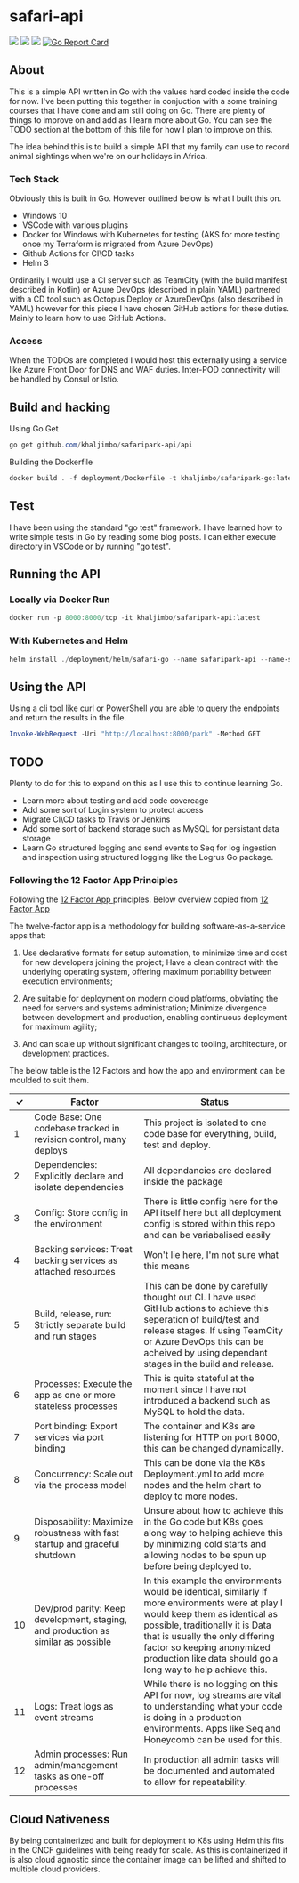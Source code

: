 # safari-api

![](https://github.com/khaljimbo/safaripark-api/workflows/Docker%20Image%20CI/badge.svg)
![](https://github.com/khaljimbo/safaripark-api/workflows/Go%20Build/badge.svg)
![](https://github.com/khaljimbo/safaripark-api/workflows/Go%20Test/badge.svg)
[![Go Report Card](https://goreportcard.com/badge/github.com/khaljimbo/safari-api)](https://goreportcard.com/report/github.com/khaljimbo/safari-api)

## About

This is a simple API written in Go with the values hard coded inside the code for now. I've been putting this together in conjuction with a some training courses that I have done and am still doing on Go. There are plenty of things to improve on and add as I learn more about Go. You can see the TODO section at the bottom of this file for how I plan to improve on this. 

The idea behind this is to build a simple API that my family can use to record animal sightings when we're on our holidays in Africa.

### Tech Stack

Obviously this is built in Go. However outlined below is what I built this on. 

* Windows 10
* VSCode with various plugins
* Docker for Windows with Kubernetes for testing (AKS for more testing once my Terraform is migrated from Azure DevOps)
* Github Actions for CI\CD tasks
* Helm 3

Ordinarily I would use a CI server such as TeamCity (with the build manifest described in Kotlin) or Azure DevOps (described in plain YAML) partnered with a CD tool such as Octopus Deploy or AzureDevOps (also described in YAML) however for this piece I have chosen GitHub actions for these duties. Mainly to learn how to use GitHub Actions.

### Access

When the TODOs are completed I would host this externally using a service like Azure Front Door for DNS and WAF duties. Inter-POD connectivity will be handled by Consul or Istio. 

## Build and hacking

Using Go Get

```powershell
go get github.com/khaljimbo/safaripark-api/api
```

Building the Dockerfile

```powershell
docker build . -f deployment/Dockerfile -t khaljimbo/safaripark-go:latest
```

## Test

I have been using the standard "go test" framework. I have learned how to write simple tests in Go by reading some blog posts. I can either execute directory in VSCode or by running "go test".

## Running the API

### Locally via Docker Run

```powershell
docker run -p 8000:8000/tcp -it khaljimbo/safaripark-api:latest
```

### With Kubernetes and Helm

```powershell
helm install ./deployment/helm/safari-go --name safaripark-api --name-space safaripark-api
```

## Using the API

Using a cli tool like curl or PowerShell you are able to query the endpoints and return the results in the file.

```powershell
Invoke-WebRequest -Uri "http://localhost:8000/park" -Method GET
```

## TODO

Plenty to do for this to expand on this as I use this to continue learning Go.

* Learn more about testing and add code covereage
* Add some sort of Login system to protect access
* Migrate CI\CD tasks to Travis or Jenkins
* Add some sort of backend storage such as MySQL for persistant data storage
* Learn Go structured logging and send events to Seq for log ingestion and inspection using structured logging like the Logrus Go package.

### Following the 12 Factor App Principles

Following the [12 Factor App ](https://12factor.net/) principles. Below overview copied from [12 Factor App ](https://12factor.net/)

The twelve-factor app is a methodology for building software-as-a-service apps that:

1) Use declarative formats for setup automation, to minimize time and cost for new developers joining the project;
Have a clean contract with the underlying operating system, offering maximum portability between execution environments;

2) Are suitable for deployment on modern cloud platforms, obviating the need for servers and systems administration;
Minimize divergence between development and production, enabling continuous deployment for maximum agility;

3) And can scale up without significant changes to tooling, architecture, or development practices.

The below table is the 12 Factors and how the app and environment can be moulded to suit them.

| ✓   | Factor | Status |
|-----|---------|--------|
|1    |Code Base: One codebase tracked in revision control, many deploys | This project is isolated to one code base for everything, build, test and deploy.
| 2   | Dependencies: Explicitly declare and isolate dependencies | All dependancies are declared inside the package
| 3   | Config: Store config in the environment | There is little config here for the API itself here but all deployment config is stored within this repo and can be variabalised easily
| 4   | Backing services: Treat backing services as attached resources | Won't lie here, I'm not sure what this means
| 5   | Build, release, run: Strictly separate build and run stages | This can be done by carefully thought out CI. I have used GitHub actions to achieve this seperation of build/test and release stages. If using TeamCity or Azure DevOps this can be acheived by using dependant stages in the build and release. 
| 6   | Processes: Execute the app as one or more stateless processes | This is quite stateful at the moment since I have not introduced a backend such as MySQL to hold the data. 
| 7   | Port binding: Export services via port binding | The container and K8s are listening for HTTP on port 8000, this can be changed dynamically.
| 8   | Concurrency: Scale out via the process model | This can be done via the K8s Deployment.yml to add more nodes and the helm chart to deploy to more nodes.
| 9   | Disposability: Maximize robustness with fast startup and graceful shutdown | Unsure about how to achieve this in the Go code but K8s goes along way to helping achieve this by minimizing cold starts and allowing nodes to be spun up before being deployed to.
| 10  | Dev/prod parity: Keep development, staging, and production as similar as possible | In this example the environments would be identical, similarly if more environments were at play I would keep them as identical as possible, traditionally it is Data that is usually the only differing factor so keeping anonymized production like data should go a long way to help achieve this.
| 11   | Logs: Treat logs as event streams | While there is no logging on this API for now, log streams are vital to understanding what your code is doing in a production environments. Apps like Seq and Honeycomb can be used for this. 
| 12   | Admin processes: Run admin/management tasks as one-off processes | In production all admin tasks will be documented and automated to allow for repeatability.

## Cloud Nativeness

By being containerized and built for deployment to K8s using Helm this fits in the CNCF guidelines with being ready for scale. As this is containerized it is also cloud agnostic since the container image can be lifted and shifted to multiple cloud providers.
